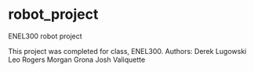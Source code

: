 # robot_project
ENEL300 robot project

This project was completed for class, ENEL300.
Authors: 
Derek Lugowski
Leo Rogers
Morgan Grona
Josh Valiquette

